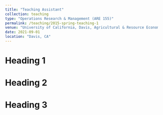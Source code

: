 ```yaml
---
title: "Teaching Assistant"
collection: teaching
type: "Operations Research & Management (ARE 155)"
permalink: /teaching/2015-spring-teaching-1
venue: "University of California, Davis, Agricultural & Resource Economics"
date: 2021-09-01
location: "Davis, CA"
---
```


Heading 1
======

Heading 2
======

Heading 3
======
